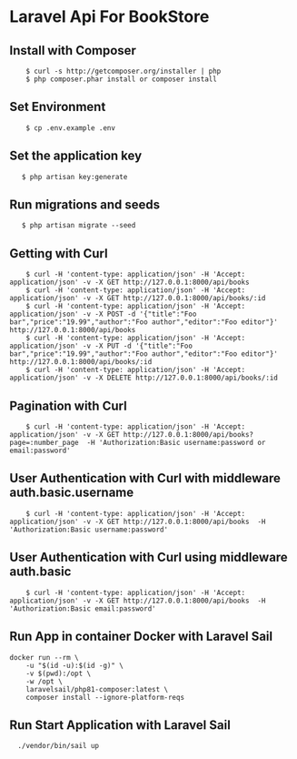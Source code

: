# Laravel Api For BookStore

## Install with Composer

```
    $ curl -s http://getcomposer.org/installer | php
    $ php composer.phar install or composer install
```

## Set Environment

```
    $ cp .env.example .env
```

## Set the application key

```
   $ php artisan key:generate
```

## Run migrations and seeds

```
   $ php artisan migrate --seed
```

## Getting with Curl

```
    $ curl -H 'content-type: application/json' -H 'Accept: application/json' -v -X GET http://127.0.0.1:8000/api/books
    $ curl -H 'content-type: application/json' -H 'Accept: application/json' -v -X GET http://127.0.0.1:8000/api/books/:id
    $ curl -H 'content-type: application/json' -H 'Accept: application/json' -v -X POST -d '{"title":"Foo bar","price":"19.99","author":"Foo author","editor":"Foo editor"}' http://127.0.0.1:8000/api/books
    $ curl -H 'content-type: application/json' -H 'Accept: application/json' -v -X PUT -d '{"title":"Foo bar","price":"19.99","author":"Foo author","editor":"Foo editor"}' http://127.0.0.1:8000/api/books/:id
    $ curl -H 'content-type: application/json' -H 'Accept: application/json' -v -X DELETE http://127.0.0.1:8000/api/books/:id
```

## Pagination with Curl

```
    $ curl -H 'content-type: application/json' -H 'Accept: application/json' -v -X GET http://127.0.0.1:8000/api/books?page=:number_page  -H 'Authorization:Basic username:password or email:password'
```

## User Authentication with Curl with middleware auth.basic.username

```
    $ curl -H 'content-type: application/json' -H 'Accept: application/json' -v -X GET http://127.0.0.1:8000/api/books  -H 'Authorization:Basic username:password'
```

## User Authentication with Curl using middleware auth.basic

```
    $ curl -H 'content-type: application/json' -H 'Accept: application/json' -v -X GET http://127.0.0.1:8000/api/books  -H 'Authorization:Basic email:password'
```

## Run App in container Docker with Laravel Sail 

```
docker run --rm \
    -u "$(id -u):$(id -g)" \
    -v $(pwd):/opt \
    -w /opt \
    laravelsail/php81-composer:latest \
    composer install --ignore-platform-reqs
```

## Run Start Application with Laravel Sail
```
  ./vendor/bin/sail up
```
